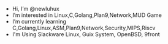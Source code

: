 - Hi, I’m @newluhux
- I’m interested in Linux,C,Golang,Plan9,Network,MUD Game
- I’m currently learning C,Golang,Linux,ASM,Plan9,Network,Security,MIPS,Riscv
- I'm Using Slackware Linux, Guix System, OpenBSD, 9front
<!---
newluhux/newluhux is a ✨ special ✨ repository because its `README.md` (this file) appears on your GitHub profile.
You can click the Preview link to take a look at your changes.
--->
